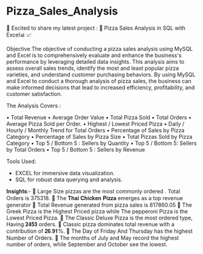 # Pizza_Sales_Analysis
🚀 Excited to share my latest project : 🍕 Pizza Sales Analysis in SQL with Excel📊 📈

Objective
The objective of conducting a pizza sales analysis using MySQL and Excel is to comprehensively evaluate and enhance the business's performance by leveraging detailed data insights. This analysis aims to assess overall sales trends, identify the most and least popular pizza varieties, and understand customer purchasing behaviors. By using MySQL and Excel to conduct a thorough analysis of pizza sales, the business can make informed decisions that lead to increased efficiency, profitability, and customer satisfaction.

The Analysis Covers :

•	Total Revenue
•	Average  Order Value
•	Total Pizza Sold
•	Total Orders
•	Average  Pizza  Sold per  Order.
•	Highest  / Lowest Priced  Pizza
•	Daily / Hourly / Monthly Trend for Total Orders
•	Percentage of Sales by Pizza Category
•	Percentage of Sales by Pizza Size
•	Total Pizzas Sold by Pizza Category
•	Top 5 / Bottom 5 : Sellers by Quantity
•	Top 5 / Bottom 5: Sellers by Total Orders
•	Top 5 / Bottom 5 : Sellers by Revenue

Tools Used:
- EXCEL for immersive data visualization.
- SQL for robust data querying and analysis.
  
𝐈𝐧𝐬𝐢𝐠𝐡𝐭𝐬:-
🍕 Large Size pizzas are the most commonly ordered . Total Orders is 375318.
🍕 The 𝐓𝐡𝐚𝐢 𝐂𝐡𝐢𝐜𝐤𝐞𝐧 𝐏𝐢𝐳𝐳𝐚 emerges as a top revenue generator
🍕 Total Revenue generated from pizza sales is 817860.05
🍕 The Greek Pizza is the Highest Priced pizza while The pepperoni Pizza is the Lowest Priced Pizza.
🍕 The Classic Deluxe Pizza is the most ordered type, Having 𝟐𝟒𝟓𝟑 orders.
🍕 Classic pizza dominates total revenue with a contribution of 𝟐𝟔.𝟗𝟏%.
🍕 The Day of Friday And Thursday has the highest Number of Orders.
🍕 The months of July and May record the highest number of orders,  while September and October see the lowest. 
